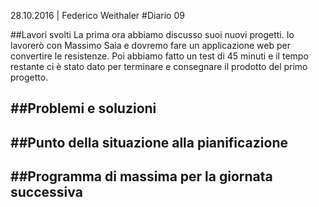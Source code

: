 28.10.2016 | Federico Weithaler 
#Diario 09

##Lavori svolti
La prima ora abbiamo discusso suoi nuovi progetti.
Io lavorerò con Massimo Saia e dovremo fare un applicazione web per convertire le resistenze.
Poi abbiamo fatto un test di 45 minuti e il tempo restante ci è stato dato per terminare e consegnare il prodotto del primo progetto.

##Problemi e soluzioni
-

##Punto della situazione alla pianificazione
-
##Programma di massima per la giornata successiva
-
